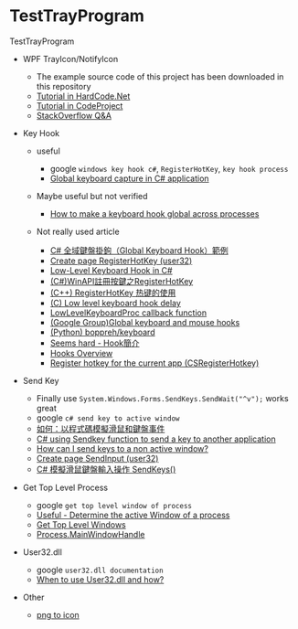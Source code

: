# TestTrayProgram
TestTrayProgram

* WPF TrayIcon/NotifyIcon
  * The example source code of this project has been downloaded in this repository
  * [Tutorial in HardCode.Net](http://www.hardcodet.net/wpf-notifyicon)
  * [Tutorial in CodeProject](https://www.codeproject.com/Articles/36468/WPF-NotifyIcon)
  * [StackOverflow Q&A](https://stackoverflow.com/questions/1472633/wpf-application-that-only-has-a-tray-icon)

* Key Hook
  * useful 
    * google `windows key hook c#`, `RegisterHotKey`, `key hook process`
    * [Global keyboard capture in C# application](https://stackoverflow.com/a/34384189/4573839)
    
  * Maybe useful but not verified
    * [How to make a keyboard hook global across processes](https://stackoverflow.com/questions/454477/how-to-make-a-keyboard-hook-global-across-processes)
    
  * Not really used article
    * [C# 全域鍵盤掛鉤（Global Keyboard Hook）範例](https://dotblogs.com.tw/huanlin/2008/04/23/3320)
    * [Create page RegisterHotKey (user32)](https://www.pinvoke.net/default.aspx/user32/RegisterHotKey.html)
    * [Low-Level Keyboard Hook in C#](https://blogs.msdn.microsoft.com/toub/2006/05/03/low-level-keyboard-hook-in-c/)
    * [(C#)WinAPI註冊按鍵之RegisterHotKey](http://welkingunther.pixnet.net/blog/post/30237422-%28c%23%29winapi%E8%A8%BB%E5%86%8A%E6%8C%89%E9%8D%B5%E4%B9%8Bregisterhotkey)
    * [(C++) RegisterHotKey 热键的使用](https://blog.csdn.net/rankun1/article/details/69389029)
    * [(C) Low level keyboard hook delay](https://stackoverflow.com/questions/24500749/low-level-keyboard-hook-delay)
    * [LowLevelKeyboardProc callback function](https://msdn.microsoft.com/zh-tw/library/windows/desktop/ms644985%28v=vs.85%29.aspx?f=255&MSPPError=-2147217396)
    * [(Google Group)Global keyboard and mouse hooks](https://groups.google.com/forum/#!topic/borland.public.delphi.winapi/9P2BWuc72SU)
    * [(Python) boppreh/keyboard](https://github.com/boppreh/keyboard)
    * [Seems hard - Hook簡介](http://blog.xuite.net/peterlee.tw/twblog/112094832-Hook%E7%B0%A1%E4%BB%8B)
    * [Hooks Overview](https://msdn.microsoft.com/en-us/library/ms644959(VS.85).aspx)
    * [Register hotkey for the current app (CSRegisterHotkey)](https://code.msdn.microsoft.com/CSRegisterHotkey-e3f5061e)
    
* Send Key
  * Finally use `System.Windows.Forms.SendKeys.SendWait("^v");` works great
  * google `c# send key to active window`
  * [如何：以程式碼模擬滑鼠和鍵盤事件](https://docs.microsoft.com/zh-tw/dotnet/framework/winforms/how-to-simulate-mouse-and-keyboard-events-in-code)
  * [C# using Sendkey function to send a key to another application](https://stackoverflow.com/questions/15292175/c-sharp-using-sendkey-function-to-send-a-key-to-another-application)
  * [How can I send keys to a non active window?](https://social.msdn.microsoft.com/Forums/vstudio/en-US/6ed52d64-572f-4d3b-9938-369125c74798/how-can-i-send-keys-to-a-non-active-window?forum=csharpgeneral)
  * [Create page SendInput (user32)](http://www.pinvoke.net/default.aspx/user32.SendInput)
  * [C# 模擬滑鼠鍵盤輸入操作 SendKeys()](https://mooninlaputa.blogspot.com/2013/12/c-sendkeys.html?showComment=1529564864344#c1482568959012611963)
  
* Get Top Level Process
  * google `get top level window of process`
  * [Useful - Determine the active Window of a process](https://www.experts-exchange.com/questions/26585766/Determine-the-active-Window-of-a-process.html)
  * [Get Top Level Windows](https://social.msdn.microsoft.com/Forums/vstudio/en-US/88d1121d-ee20-474c-9101-ef72558ecbd9/get-top-level-windows?forum=csharpgeneral)
  * [Process.MainWindowHandle](https://msdn.microsoft.com/zh-tw/library/system.diagnostics.process.mainwindowhandle%28v=vs.110%29.aspx?f=255&MSPPError=-2147217396)
  
* User32.dll
  * google `user32.dll documentation`
  * [When to use User32.dll and how?](https://social.msdn.microsoft.com/Forums/windows/en-US/b04153ff-e4fb-4500-a8e4-3a685208af57/when-to-use-user32dll-and-how?forum=winforms)
  
* Other
  * [png to icon](https://redketchup.io/icon/convert)
  
  
  
